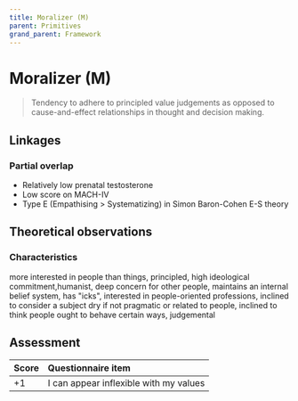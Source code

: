 ```yaml
---
title: Moralizer (M)
parent: Primitives
grand_parent: Framework
---
```


# Moralizer (M)

>Tendency to adhere to principled value judgements as opposed to cause-and-effect relationships in thought and decision making.

## Linkages

### Partial overlap

* Relatively low prenatal testosterone
* Low score on MACH-IV
* Type E (Empathising > Systematizing) in Simon Baron-Cohen E-S theory

## Theoretical observations

### Characteristics

more interested in people than things, principled, high ideological commitment,humanist, deep concern for other people, maintains an internal belief system, has "icks", interested in people-oriented professions, inclined to consider a subject dry if not pragmatic or related to people, inclined to think people ought to behave certain ways, judgemental

## Assessment

| Score | Questionnaire item |
| :-----| :--------- |
| +1    | I can appear inflexible with my values |
